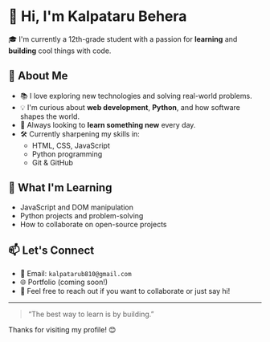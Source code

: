 # 👋 Hi, I'm Kalpataru Behera

🎓 I'm currently a 12th-grade student with a passion for **learning** and **building** cool things with code.

## 🚀 About Me

- 📚 I love exploring new technologies and solving real-world problems.
- 💡 I'm curious about **web development**, **Python**, and how software shapes the world.
- 🧠 Always looking to **learn something new** every day.
- 🛠️ Currently sharpening my skills in:
  - HTML, CSS, JavaScript
  - Python programming
  - Git & GitHub

## 🌱 What I'm Learning

- JavaScript and DOM manipulation
- Python projects and problem-solving
- How to collaborate on open-source projects

## 📫 Let's Connect

- 📧 Email: `kalpatarub810@gmail.com`
- 🌐 Portfolio (coming soon!)
- 💬 Feel free to reach out if you want to collaborate or just say hi!

---

> “The best way to learn is by building.”

Thanks for visiting my profile! 😊

